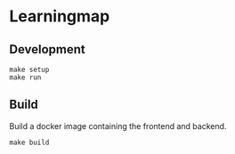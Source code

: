 # Learningmap

## Development

```
make setup
make run
```

## Build

Build a docker image containing the frontend and backend.

```
make build
```
